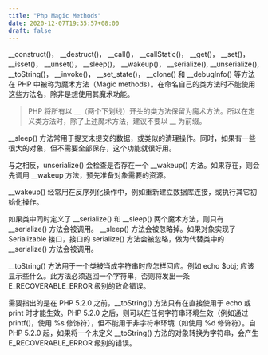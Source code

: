 ```yaml
---
title: "Php Magic Methods"
date: 2020-12-07T19:35:57+08:00
draft: false
---
```


__construct()， __destruct()， __call()， __callStatic()， __get()， __set()， __isset()， __unset()， __sleep()， __wakeup()， __serialize(), __unserialize(), __toString()， __invoke()， __set_state()， __clone() 和 __debugInfo() 等方法在 PHP 中被称为魔术方法（Magic methods）。在命名自己的类方法时不能使用这些方法名，除非是想使用其魔术功能。

> PHP 将所有以 __（两个下划线）开头的类方法保留为魔术方法。所以在定义类方法时，除了上述魔术方法，建议不要以 __ 为前缀。

__sleep() 方法常用于提交未提交的数据，或类似的清理操作。同时，如果有一些很大的对象，但不需要全部保存，这个功能就很好用。

与之相反，unserialize() 会检查是否存在一个 __wakeup() 方法。如果存在，则会先调用 __wakeup 方法，预先准备对象需要的资源。

__wakeup() 经常用在反序列化操作中，例如重新建立数据库连接，或执行其它初始化操作。

如果类中同时定义了 __serialize() 和 __sleep() 两个魔术方法，则只有 __serialize() 方法会被调用。 __sleep() 方法会被忽略掉。如果对象实现了 Serializable 接口，接口的 serialize() 方法会被忽略，做为代替类中的 __serialize() 方法会被调用。

__toString() 方法用于一个类被当成字符串时应怎样回应。例如 echo $obj; 应该显示些什么。此方法必须返回一个字符串，否则将发出一条 E_RECOVERABLE_ERROR 级别的致命错误。

需要指出的是在 PHP 5.2.0 之前，__toString() 方法只有在直接使用于 echo 或 print 时才能生效。PHP 5.2.0 之后，则可以在任何字符串环境生效（例如通过 printf()，使用 %s 修饰符），但不能用于非字符串环境（如使用 %d 修饰符）。自 PHP 5.2.0 起，如果将一个未定义 __toString() 方法的对象转换为字符串，会产生 E_RECOVERABLE_ERROR 级别的错误。